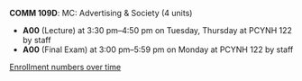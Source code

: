 **COMM 109D**: MC: Advertising & Society (4 units)

- **A00** (Lecture) at 3:30 pm–4:50 pm on Tuesday, Thursday at PCYNH 122 by staff
- **A00** (Final Exam) at 3:00 pm–5:59 pm on Monday at PCYNH 122 by staff

[Enrollment numbers over time](./COMM109D.tsv)
